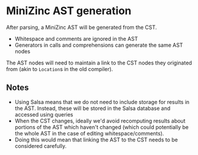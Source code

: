 # MiniZinc AST generation

After parsing, a MiniZinc AST will be generated from the CST.

- Whitespace and comments are ignored in the AST
- Generators in calls and comprehensions can generate the same AST nodes

The AST nodes will need to maintain a link to the CST nodes they originated from
(akin to `Location`s in the old compiler).

## Notes

- Using Salsa means that we do not need to include storage for results in the
  AST. Instead, these will be stored in the Salsa database and accessed using
  queries
- When the CST changes, ideally we'd avoid recomputing results about portions of
  the AST which haven't changed (which could potentially be the whole AST in the
  case of editing whitespace/comments).
- Doing this would mean that linking the AST to the CST needs to be considered
  carefully.
